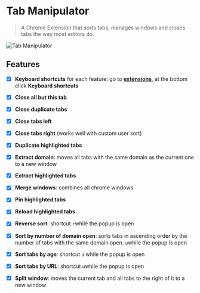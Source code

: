# Tab Manipulator

> A Chrome Extension that sorts tabs, manages windows and closes tabs the way most editors do.

![Tab Manipulator](http://imgur.com/xDNF5go.png)

## Features

- [x] **Keyboard shortcuts** for each feature: go to [**extensions**](chrome://extensions/), at the bottom click **Keyboard shortcuts**
- [x] **Close all but this tab**
- [x] **Close duplicate tabs**
- [x] **Close tabs left**
- [x] **Close tabs right** (works well with custom user sort)
- [x] **Duplicate highlighted tabs**
- [x] **Extract domain**: moves all tabs with the same domain as the current one to a new window
- [x] **Extract highlighted tabs**
- [x] **Merge windows**: combines all chrome windows
- [x] **Pin highlighted tabs**
- [x] **Reload highlighted tabs**
- [x] **Reverse sort**: shortcut `r`while the popup is open
- [x] **Sort by number of domain open**: sorts tabs in ascending order by the number of tabs with the same domain open. `u`while the popup is open
- [x] **Sort tabs by age**: shortcut `a` while the popup is open
- [x] **Sort tabs by URL**: shortcut `u`while the popup is open
- [x] **Split window**: moves the current tab and all tabs to the right of it to a new window




